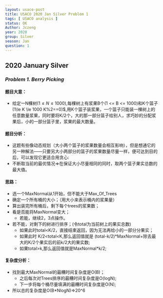 ```yaml
---
layout: usaco-post
title: USACO 2020 Jan Silver Problem 1
tags: [ USACO analysis ]
status: OK
Author: Jczeng
year: 2020
group: Silver
season: Jan
question: 1
---
```


## 2020 January Silver

### *Problem 1. Berry Picking*

#### 题目大意：

* 给定一N棵树$(1\le N\le1000)$,每棵树上有浆果B个(1 <= B <= 1000)和K个篮子(1\le K \le 1000  K%2==0)$,用K个篮子装浆果，一个篮子只能装一棵树上的任意数量浆果，同时要将K/2个，大的那一部分篮子给别人，求巧妙的分配浆果后，小的一部分篮子里，浆果的最大数量。

#### 题目分析：

* 这题有些像动态规划（大小两个篮子的浆果数量会相互影响），但是想通它的另一种解法——只要另大小两部分的篮子的浆果数量尽量一样，便可达到目的后，可以发现它更适合用贪心:
* 不断取当前的最优情况=>在保证大小尽量相同的同时，取两个篮子果实总数的最大值。

#### 思路：

* 选一个MaxNormal从1开始，但不能大于Max_Of_Trees
* 确定一个所有桶的大小；（用大小来表示桶内的浆果量）
* 算出装完所有桶后，剩下每个trees的浆果数；
* 看是否能将MaxNormal变大；
  * 若能，继续2，3点操作。
* 若不能，对剩下的树进行排序；(令total为当前树上的果实总数)
  * 如果此时total<K/2，直接结束返回，因为无法再给小的一部分分果实；
  * 如果此时 K/2<total<K,那么返回值就是 (total-k/2)*MaxNormal+除去最大的K/2个果实后的前k/2大的果实数;
  * 如果total>k,那么返回值就是MaxNormal*k/2;

#### 复杂度分析：

* 找到最大MaxNormal的最糟时间复杂度是O(B)；
  * 之后每次对Trees排序的最糟时间复杂度是O(logN);
  * 下一步将每个桶尽量填满的最糟时间复杂度是O(N);
* 所以总的复杂度是O(B*NlogN)=>20^6

